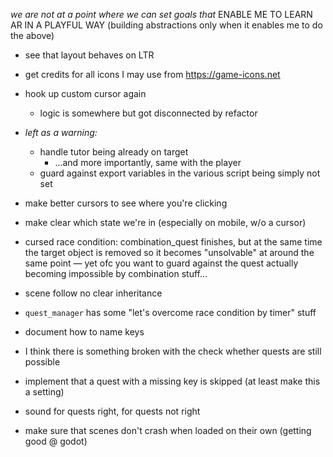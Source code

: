 *we are not at a point where we can set goals that*
ENABLE ME TO LEARN AR IN A PLAYFUL WAY
(building abstractions only when it enables me to do the above)

- see that layout behaves on LTR
- get credits for all icons I may use from https://game-icons.net
- hook up custom cursor again
	- logic is somewhere but got disconnected by refactor

- *left as a warning:*
  - handle tutor being already on target
	- ...and more importantly, same with the player
  - guard against export variables in the various script being simply not set
  


- make better cursors to see where you're clicking
- make clear which state we're in (especially on mobile, w/o a cursor)

- cursed race condition: combination_quest finishes, but at the same time the target object is removed so it becomes "unsolvable" at around the same point — yet ofc you want to guard against the quest actually becoming impossible by combination stuff...
- scene follow no clear inheritance

- `quest_manager` has some "let's overcome race condition by timer" stuff

- document how to name keys
- I think there is something broken with the check whether quests are still possible
- implement that a quest with a missing key is skipped (at least make this a setting)
- sound for quests right, for quests not right

- make sure that scenes don't crash when loaded on their own (getting good @ godot)
